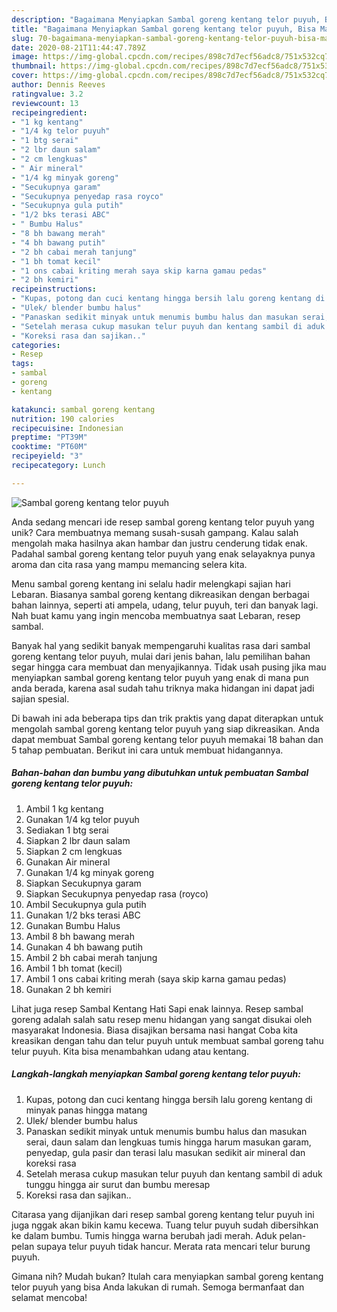 ```yaml
---
description: "Bagaimana Menyiapkan Sambal goreng kentang telor puyuh, Bisa Manjain Lidah"
title: "Bagaimana Menyiapkan Sambal goreng kentang telor puyuh, Bisa Manjain Lidah"
slug: 70-bagaimana-menyiapkan-sambal-goreng-kentang-telor-puyuh-bisa-manjain-lidah
date: 2020-08-21T11:44:47.789Z
image: https://img-global.cpcdn.com/recipes/898c7d7ecf56adc8/751x532cq70/sambal-goreng-kentang-telor-puyuh-foto-resep-utama.jpg
thumbnail: https://img-global.cpcdn.com/recipes/898c7d7ecf56adc8/751x532cq70/sambal-goreng-kentang-telor-puyuh-foto-resep-utama.jpg
cover: https://img-global.cpcdn.com/recipes/898c7d7ecf56adc8/751x532cq70/sambal-goreng-kentang-telor-puyuh-foto-resep-utama.jpg
author: Dennis Reeves
ratingvalue: 3.2
reviewcount: 13
recipeingredient:
- "1 kg kentang"
- "1/4 kg telor puyuh"
- "1 btg serai"
- "2 lbr daun salam"
- "2 cm lengkuas"
- " Air mineral"
- "1/4 kg minyak goreng"
- "Secukupnya garam"
- "Secukupnya penyedap rasa royco"
- "Secukupnya gula putih"
- "1/2 bks terasi ABC"
- " Bumbu Halus"
- "8 bh bawang merah"
- "4 bh bawang putih"
- "2 bh cabai merah tanjung"
- "1 bh tomat kecil"
- "1 ons cabai kriting merah saya skip karna gamau pedas"
- "2 bh kemiri"
recipeinstructions:
- "Kupas, potong dan cuci kentang hingga bersih lalu goreng kentang di minyak panas hingga matang"
- "Ulek/ blender bumbu halus"
- "Panaskan sedikit minyak untuk menumis bumbu halus dan masukan serai, daun salam dan lengkuas tumis hingga harum masukan garam, penyedap, gula pasir dan terasi lalu masukan sedikit air mineral dan koreksi rasa"
- "Setelah merasa cukup masukan telur puyuh dan kentang sambil di aduk tunggu hingga air surut dan bumbu meresap"
- "Koreksi rasa dan sajikan.."
categories:
- Resep
tags:
- sambal
- goreng
- kentang

katakunci: sambal goreng kentang 
nutrition: 190 calories
recipecuisine: Indonesian
preptime: "PT39M"
cooktime: "PT60M"
recipeyield: "3"
recipecategory: Lunch

---
```



![Sambal goreng kentang telor puyuh](https://img-global.cpcdn.com/recipes/898c7d7ecf56adc8/751x532cq70/sambal-goreng-kentang-telor-puyuh-foto-resep-utama.jpg)

Anda sedang mencari ide resep sambal goreng kentang telor puyuh yang unik? Cara membuatnya memang susah-susah gampang. Kalau salah mengolah maka hasilnya akan hambar dan justru cenderung tidak enak. Padahal sambal goreng kentang telor puyuh yang enak selayaknya punya aroma dan cita rasa yang mampu memancing selera kita.

Menu sambal goreng kentang ini selalu hadir melengkapi sajian hari Lebaran. Biasanya sambal goreng kentang dikreasikan dengan berbagai bahan lainnya, seperti ati ampela, udang, telur puyuh, teri dan banyak lagi. Nah buat kamu yang ingin mencoba membuatnya saat Lebaran, resep sambal.

Banyak hal yang sedikit banyak mempengaruhi kualitas rasa dari sambal goreng kentang telor puyuh, mulai dari jenis bahan, lalu pemilihan bahan segar hingga cara membuat dan menyajikannya. Tidak usah pusing jika mau menyiapkan sambal goreng kentang telor puyuh yang enak di mana pun anda berada, karena asal sudah tahu triknya maka hidangan ini dapat jadi sajian spesial.


Di bawah ini ada beberapa tips dan trik praktis yang dapat diterapkan untuk mengolah sambal goreng kentang telor puyuh yang siap dikreasikan. Anda dapat membuat Sambal goreng kentang telor puyuh memakai 18 bahan dan 5 tahap pembuatan. Berikut ini cara untuk membuat hidangannya.

<!--inarticleads1-->

##### Bahan-bahan dan bumbu yang dibutuhkan untuk pembuatan Sambal goreng kentang telor puyuh:

1. Ambil 1 kg kentang
1. Gunakan 1/4 kg telor puyuh
1. Sediakan 1 btg serai
1. Siapkan 2 lbr daun salam
1. Siapkan 2 cm lengkuas
1. Gunakan  Air mineral
1. Gunakan 1/4 kg minyak goreng
1. Siapkan Secukupnya garam
1. Siapkan Secukupnya penyedap rasa (royco)
1. Ambil Secukupnya gula putih
1. Gunakan 1/2 bks terasi ABC
1. Gunakan  Bumbu Halus
1. Ambil 8 bh bawang merah
1. Gunakan 4 bh bawang putih
1. Ambil 2 bh cabai merah tanjung
1. Ambil 1 bh tomat (kecil)
1. Ambil 1 ons cabai kriting merah (saya skip karna gamau pedas)
1. Gunakan 2 bh kemiri


Lihat juga resep Sambal Kentang Hati Sapi enak lainnya. Resep sambal goreng adalah salah satu resep menu hidangan yang sangat disukai oleh masyarakat Indonesia. Biasa disajikan bersama nasi hangat Coba kita kreasikan dengan tahu dan telur puyuh untuk membuat sambal goreng tahu telur puyuh. Kita bisa menambahkan udang atau kentang. 

<!--inarticleads2-->

##### Langkah-langkah menyiapkan Sambal goreng kentang telor puyuh:

1. Kupas, potong dan cuci kentang hingga bersih lalu goreng kentang di minyak panas hingga matang
1. Ulek/ blender bumbu halus
1. Panaskan sedikit minyak untuk menumis bumbu halus dan masukan serai, daun salam dan lengkuas tumis hingga harum masukan garam, penyedap, gula pasir dan terasi lalu masukan sedikit air mineral dan koreksi rasa
1. Setelah merasa cukup masukan telur puyuh dan kentang sambil di aduk tunggu hingga air surut dan bumbu meresap
1. Koreksi rasa dan sajikan..


Citarasa yang dijanjikan dari resep sambal goreng kentang telur puyuh ini juga nggak akan bikin kamu kecewa. Tuang telur puyuh sudah dibersihkan ke dalam bumbu. Tumis hingga warna berubah jadi merah. Aduk pelan-pelan supaya telur puyuh tidak hancur. Merata rata mencari telur burung puyuh. 

Gimana nih? Mudah bukan? Itulah cara menyiapkan sambal goreng kentang telor puyuh yang bisa Anda lakukan di rumah. Semoga bermanfaat dan selamat mencoba!
